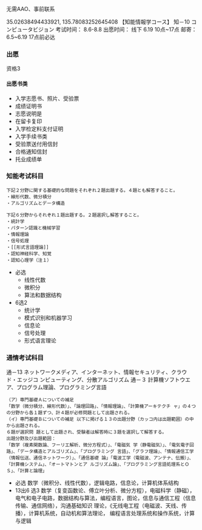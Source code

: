 无需AAO、事前联系

35.02638494433921, 135.78083252645408
【知能情報学コース】
知－10 コンピュータビジョン
考试时间： 8.6-8.8
出愿时间：
线下 6.19   10点~17点
邮寄：6.5~6.19 17点前必达
### 出愿
资格3
#### 出愿书类
+ 入学志愿书、照片、受验票
+ 成绩证明书
+ 志愿说明是
+ 在留卡复印
+ 入学检定料支付证明
+ 入学手续书类
+ 受验票送付用信封
+ 合格通知信封
+ 托业成绩单
### 知能考试科目
```
下記２分野に関する基礎的な問題をそれぞれ２題出題する。４題とも解答すること。 
・線形代数、微分積分 
・アルゴリズムとデータ構造

下記６分野からそれぞれ１題出題する。２題選択し解答すること。 
・統計学 
・パターン認識と機械学習 
・情報理論 
・信号処理 
・[[形式言語理論]] 
・認知神経科学、知覚
・認知心理学（注１）
```
+ 必选
	+ 线性代数
	+ 微积分
	+ 算法和数据结构
+ 6选2
	+ 统计学
	+ 模式识别和机器学习
	+ 信息论
	+ 信号处理
	+ 形式语言理论
### 通情考试科目
通－13 ネットワークメディア、インターネット、情報セキュリティ、クラウド・エッジコ ンピューティング、分散アルゴリズム
通－３ 計算機ソフトウエア、プログラム理論、プログラミング言語
```
（ア）専門基礎Ａについての補足 
「数学（微分積分、線形代数）」、「論理回路」、「情報理論」、「計算機アーキテクチ ャ」の４つの分野から各１題ずつ、計４題が必修問題として出題される。 
（イ）専門基礎Ｂについての補足 以下に掲げる１３の出題分野（カッコ内は出題範囲）の中から出題される。
６題が選択問 題として出題され、受験者は解答時に３題を選択して解答する。
出題分野及び出題範囲：
「数学（複素関数論、フーリエ解析、微分方程式）」、「電磁気 学（静電磁気）」、「電気電子回路」、「データ構造とアルゴリズム」、「プログラミング 言語」、「グラフ理論」、「情報通信工学（情報伝送、通信ネットワーク）」、「通信基礎 論」「電波工学（電磁波、アンテナ、伝搬）」、「計算機システム」、「オートマトンとア ルゴリズム論」、「プログラミング言語処理系とＯＳ」、「計算と論理」
```
+ 必选
数学（微积分、线性代数），逻辑电路，信息论，计算机体系结构
+ 13出6 选3
数学（复变函数论、傅立叶分析、微分方程），电磁科学（静磁），  
电气和电子电路，数据结构与算法，编程语言，图论，信息与通信工程（信息传输、通信网络），沟通基础知识
理论，《无线电工程（电磁波、天线、传播），计算机系统，自动机和算法理论，  编程语言处理系统和操作系统，计算与逻辑